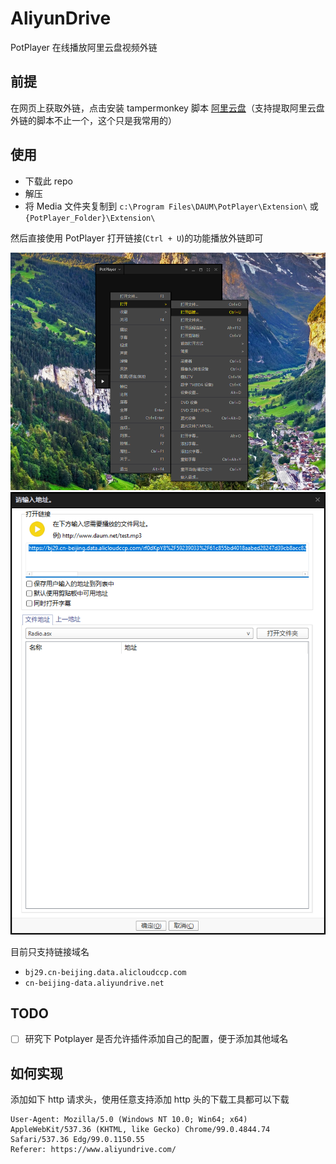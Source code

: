 # AliyunDrive

PotPlayer 在线播放阿里云盘视频外链

## 前提

在网页上获取外链，点击安装 tampermonkey 脚本 [阿里云盘](https://greasyfork.org/zh-CN/scripts/425955-%E9%98%BF%E9%87%8C%E4%BA%91%E7%9B%98)（支持提取阿里云盘外链的脚本不止一个，这个只是我常用的）

## 使用

- 下载此 repo
- 解压
- 将 Media 文件夹复制到 `c:\Program Files\DAUM\PotPlayer\Extension\` 或 `{PotPlayer_Folder}\Extension\`

然后直接使用 PotPlayer 打开链接(`Ctrl + U`)的功能播放外链即可

![PotPlayer](./resources/3.png)
![打开链接](./resources/4.png)

目前只支持链接域名

- `bj29.cn-beijing.data.alicloudccp.com`
- `cn-beijing-data.aliyundrive.net`

## TODO

- [ ] 研究下 Potplayer 是否允许插件添加自己的配置，便于添加其他域名

## 如何实现

添加如下 http 请求头，使用任意支持添加 http 头的下载工具都可以下载

```http
User-Agent: Mozilla/5.0 (Windows NT 10.0; Win64; x64) AppleWebKit/537.36 (KHTML, like Gecko) Chrome/99.0.4844.74 Safari/537.36 Edg/99.0.1150.55
Referer: https://www.aliyundrive.com/
```
